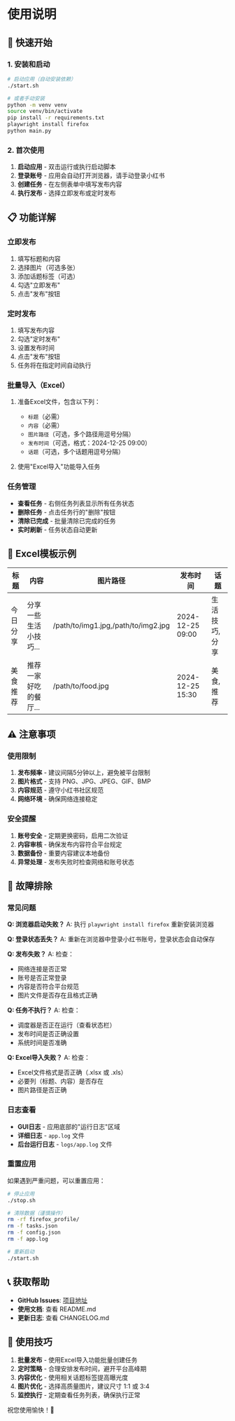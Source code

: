 # 使用说明

## 🚀 快速开始

### 1. 安装和启动

```bash
# 启动应用（自动安装依赖）
./start.sh

# 或者手动安装
python -m venv venv
source venv/bin/activate
pip install -r requirements.txt
playwright install firefox
python main.py
```

### 2. 首次使用

1. **启动应用** - 双击运行或执行启动脚本
2. **登录账号** - 应用会自动打开浏览器，请手动登录小红书
3. **创建任务** - 在左侧表单中填写发布内容
4. **执行发布** - 选择立即发布或定时发布

## 📋 功能详解

### 立即发布

1. 填写标题和内容
2. 选择图片（可选多张）
3. 添加话题标签（可选）
4. 勾选"立即发布"
5. 点击"发布"按钮

### 定时发布

1. 填写发布内容
2. 勾选"定时发布"
3. 设置发布时间
4. 点击"发布"按钮
5. 任务将在指定时间自动执行

### 批量导入（Excel）

1. 准备Excel文件，包含以下列：
   - `标题`（必需）
   - `内容`（必需）
   - `图片路径`（可选，多个路径用逗号分隔）
   - `发布时间`（可选，格式：2024-12-25 09:00）
   - `话题`（可选，多个话题用逗号分隔）

2. 使用"Excel导入"功能导入任务

### 任务管理

- **查看任务** - 右侧任务列表显示所有任务状态
- **删除任务** - 点击任务行的"删除"按钮
- **清除已完成** - 批量清除已完成的任务
- **实时刷新** - 任务状态自动更新

## 🎯 Excel模板示例

| 标题 | 内容 | 图片路径 | 发布时间 | 话题 |
|------|------|----------|----------|------|
| 今日分享 | 分享一些生活小技巧... | /path/to/img1.jpg,/path/to/img2.jpg | 2024-12-25 09:00 | 生活技巧,分享 |
| 美食推荐 | 推荐一家好吃的餐厅... | /path/to/food.jpg | 2024-12-25 15:30 | 美食,推荐 |

## ⚠️ 注意事项

### 使用限制

1. **发布频率** - 建议间隔5分钟以上，避免被平台限制
2. **图片格式** - 支持 PNG、JPG、JPEG、GIF、BMP
3. **内容规范** - 遵守小红书社区规范
4. **网络环境** - 确保网络连接稳定

### 安全提醒

1. **账号安全** - 定期更换密码，启用二次验证
2. **内容审核** - 确保发布内容符合平台规定
3. **数据备份** - 重要内容建议本地备份
4. **异常处理** - 发布失败时检查网络和账号状态

## 🔧 故障排除

### 常见问题

**Q: 浏览器启动失败？**
A: 执行 `playwright install firefox` 重新安装浏览器

**Q: 登录状态丢失？**
A: 重新在浏览器中登录小红书账号，登录状态会自动保存

**Q: 发布失败？**
A: 检查：
- 网络连接是否正常
- 账号是否正常登录
- 内容是否符合平台规范
- 图片文件是否存在且格式正确

**Q: 任务不执行？**
A: 检查：
- 调度器是否正在运行（查看状态栏）
- 发布时间是否正确设置
- 系统时间是否准确

**Q: Excel导入失败？**
A: 检查：
- Excel文件格式是否正确（.xlsx 或 .xls）
- 必要列（标题、内容）是否存在
- 图片路径是否正确

### 日志查看

- **GUI日志** - 应用底部的"运行日志"区域
- **详细日志** - `app.log` 文件
- **后台运行日志** - `logs/app.log` 文件

### 重置应用

如果遇到严重问题，可以重置应用：

```bash
# 停止应用
./stop.sh

# 清除数据（谨慎操作）
rm -rf firefox_profile/
rm -f tasks.json
rm -f config.json
rm -f app.log

# 重新启动
./start.sh
```

## 📞 获取帮助

- **GitHub Issues**: [项目地址](https://github.com/your-repo)
- **使用文档**: 查看 README.md
- **更新日志**: 查看 CHANGELOG.md

## 🎉 使用技巧

1. **批量发布** - 使用Excel导入功能批量创建任务
2. **定时策略** - 合理安排发布时间，避开平台高峰期
3. **内容优化** - 使用相关话题标签提高曝光度
4. **图片优化** - 选择高质量图片，建议尺寸 1:1 或 3:4
5. **监控执行** - 定期查看任务列表，确保执行正常

祝您使用愉快！🎊
